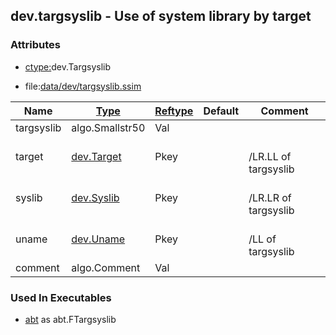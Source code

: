 ## dev.targsyslib - Use of system library by target


### Attributes
<a href="#attributes"></a>
* [ctype:](/txt/ssimdb/dmmeta/ctype.md)dev.Targsyslib

* file:[data/dev/targsyslib.ssim](/data/dev/targsyslib.ssim)

|Name|[Type](/txt/ssimdb/dmmeta/ctype.md)|[Reftype](/txt/ssimdb/dmmeta/reftype.md)|Default|Comment|
|---|---|---|---|---|
|targsyslib|algo.Smallstr50|Val|
|target|[dev.Target](/txt/ssimdb/dev/target.md)|Pkey||<br>/LR.LL of targsyslib|
|syslib|[dev.Syslib](/txt/ssimdb/dev/syslib.md)|Pkey||<br>/LR.LR of targsyslib|
|uname|[dev.Uname](/txt/ssimdb/dev/uname.md)|Pkey||<br>/LL of targsyslib|
|comment|algo.Comment|Val|

### Used In Executables
<a href="#used-in-executables"></a>
* [abt](/txt/exe/abt/README.md) as abt.FTargsyslib

